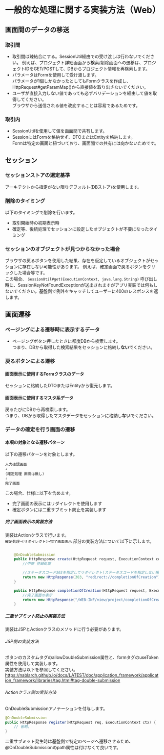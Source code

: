 # 一般的な処理に関する実装方法（Web）

## 画面間のデータの移送

### 取引間

- 取引間は疎結合にする。SessionUtil経由での受け渡しは行わないでください。
  例えば、プロジェクト詳細画面から検索/削除画面への遷移は、プロジェクトIDをGET/POSTして、DBからプロジェクト情報を再検索します。
- パラメータはFormを使用して受け渡します。  
  パラメータが1個しかなかったとしてもFormクラスを作成し、HttpRequest#getParamMap()から直接値を取り出さないでください。
- ユーザが直接入力しない値であっても必ずバリデーションを経由して値を取得してください。  
  ブラウザから送信される値を改変することは容易であるためです。

### 取引内

- SessionUtilを使用して値を画面間で共有します。
- SessionにはFormを格納せず、DTOまたはEntityを格納します。  
  Formは特定の画面と紐づいており、画面間での共有には向かないためです。

## セッション

### セッションストアの選定基準

アーキテクトから指定がない限りデフォルト(DBストア)を使用します。

### 削除のタイミング

以下のタイミングで削除を行います。
- 取引開始時の初期表示時
- 確定等、後続処理でセッションに設定したオブジェクトが不要になったタイミング

### セッションのオブジェクトが見つからなかった場合

ブラウザの戻るボタンを使用した結果、存在を仮定しているオブジェクトがセッションに存在しない可能性があります。  例えば、確定画面で戻るボタンをクリックした場合等です。  
この場合、 `SessionUtil#get(ExecutionContext, java.lang.String)` 呼び出し時に、SessionKeyNotFoundExceptionが送出されますがアプリ実装では何もしないでください。基盤側で例外をキャッチしてユーザーに400のレスポンスを返します。

## 画面遷移

### ページングによる遷移時に表示するデータ
- ページングボタン押したときに都度DBから検索します。  
  つまり、DBから取得した検索結果をセッションに格納し**ない**でください。

### 戻るボタンによる遷移

#### 画面表示に使用するFormクラスのデータ

セッションに格納したDTOまたはEntityから復元します。

#### 画面表示に使用するマスタ系データ

戻るたびにDBから再検索します。  
つまり、DBから取得したマスタデータをセッションに格納し**ない**でください。


### データの確定を行う画面の遷移

#### 本項の対象となる遷移パターン

以下の遷移パターンを対象とします。
```
入力確認画面
↓
(確定処理 画面は無し)
↓
完了画面
```

この場合、仕様に以下を含めます。
- 完了画面の表示にはリダイレクトを使用します
- 確定ボタンには二重サブミット防止を実装します

##### 完了画面表示の実装方法

実装はActionクラスで行います。  
`確定処理→(リダイレクト)→完了画面表示` 部分の実装方法について以下に示します。

````java

    @OnDoubleSubmission
    public HttpResponse create(HttpRequest request, ExecutionContext context) {
        //中略 登録処理

        //ステータスコード303を指定してリダイレクト(ステータスコードを指定しない場合302になる)
        return new HttpResponse(303, "redirect://completionOfCreation");
    }

    public HttpResponse completionOfCreation(HttpRequest request, ExecutionContext context) {
        //完了画面の表示
        return new HttpResponse("/WEB-INF/view/project/completionOfCreation.jsp");
    }
````


##### 二重サブミット防止の実装方法

実装はJSPとActionクラスのメソッドに行う必要があります。

###### JSP側の実装方法

ボタンのカスタムタグのallowDoubleSubmission属性と、formタグのuseToken属性を使用して実装します。  
実装方法は以下を参照してください。  
https://nablarch.github.io/docs/LATEST/doc/application_framework/application_framework/libraries/tag.html#tag-double-submission

###### Actionクラス側の実装方法

OnDoubleSubmissionアノテーションを付与します。
````java
@OnDoubleSubmission
public HttpResponse register(HttpRequest req, ExecutionContext ctx) {
    // 省略。
}
````

二重サブミット発生時は基盤側で特定のページへ遷移させるため、@OnDoubleSubmissionのpath属性は付けなくて良いです。
